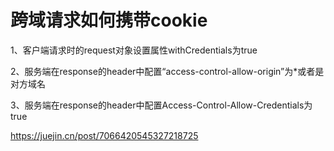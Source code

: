 # 跨域请求如何携带cookie

1、客户端请求时的request对象设置属性withCredentials为true

2、服务端在response的header中配置“access-control-allow-origin”为*或者是对方域名

3、服务端在response的header中配置Access-Control-Allow-Credentials为true

https://juejin.cn/post/7066420545327218725
